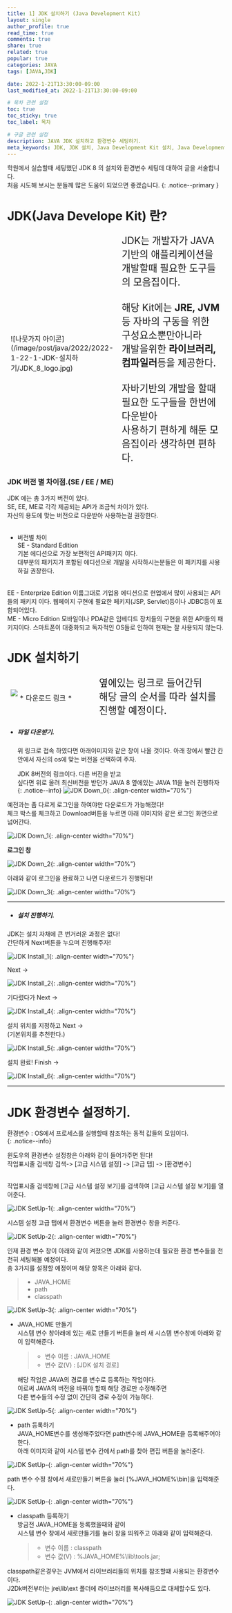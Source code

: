 ```yaml
---
title: 1] JDK 설치하기 (Java Development Kit)
layout: single
author_profile: true
read_time: true
comments: true 
share: true 
related: true 
popular: true
categories: JAVA
tags: [JAVA,JDK]

date: 2022-1-21T13:30:00-09:00 
last_modified_at: 2022-1-21T13:30:00-09:00 

# 목차 관련 설정
toc: true
toc_sticky: true
toc_label: 목차

# 구글 관련 설정
description: JAVA JDK 설치하고 환경변수 세팅하기.
meta_keywords: JDK, JDK 설치, Java Development Kit 설치, Java Development Kit
---
```

학원에서 실습할때 세팅했던 JDK 8 의 설치와 환경변수 세팅데 대하여 글을 서술합니다.  
처음 시도해 보시는 분들께 많은 도움이 되었으면 좋겠습니다.
{: .notice--primary }

# JDK(Java Develope Kit) 란?

<table style="border-style:hidden; display: table;">
  <colgroup>
    <col style="width:30%;">
    <col style="width:70%;">
  </colgroup>
  <tbody>
    <tr>
      <td>
  <div markdown="1" class="ImgBox">
  <br><br>
  ![나뭇가지 아이콘](/image/post/java/2022/2022-1-22-1-JDK-설치하기/JDK_8_logo.jpg)
  <br><br>
  </div>
      </td>
      <td style="font-size:1.4em">
        JDK는 개발자가 JAVA 기반의 애플리케이션을<br>
        개발할때 필요한 도구들의 모음집이다.<br>
        <br>
        해당 Kit에는 <strong>JRE, JVM</strong>등 자바의 구동을 위한 구성요소뿐만아니라<br>
        개발을위한 <strong>라이브러리, 컴파일러</strong>등을 제공한다.<br>
        <br>
        자바기반의 개발을 할때 필요한 도구들을 한번에 다운받아<br>
        사용하기 편하게 해둔 모음집이라 생각하면 편하다.<br>
      </td>
    </tr>
  </tbody>
</table>



<div markdown="1" class="ContentBox">

<h3> JDK 버전 별 차이점.(SE / EE / ME) </h3>

JDK 에는 총 3가지 버전이 있다.  
SE, EE, ME로 각각 제공되는 API가 조금씩 차이가 있다.  
자신의 용도에 맞는 버전으로 다운받아 사용하는걸 권장한다.  
<br>

* 버전별 차이  
SE - Standard Edition  
기본 에디션으로 가장 보편적인 API패키지 이다.  
대부분의 패키지가 포함된 에디션으로 개발을 시작하시는분들은 이 패키지를 사용하길 권장한다.  
<br>
EE - Enterprize Edition  
이름그대로 기업용 에디션으로 현업에서 많이 사용되는 API들의 패키지 이다.  
웹페이지 구현에 필요한 페키지(JSP, Servlet)등이나 JDBC등이 포함되어있다.  
<br>
ME - Micro Edition  
모바일이나 PDA같은 임베디드 장치들의 구현을 위한 API들의 패키지이다.  
스마트폰이 대중화되고 독자적인 OS들로 인하여 현재는 잘 사용되지 않는다.  
</div>



# JDK 설치하기


<div class="ContentBox" >
  <table style="border-style:hidden; display: table;">
    <colgroup>
      <col style="width:40%;">
      <col style="width:60%;">
    </colgroup>
    <tbody>
      <tr>
        <td>
          <div class="ImgBox">
            <a hrfe="https://www.oracle.com/java/technologies/downloads/#java8" style=" text-align:center;">
              <img src="/image/post/java/2022/2022-1-22-1-JDK-설치하기/JDK_LOGO.png" style="margin-bottom:10px;">
              * 다운로드 링크 *
            </a>
          </div>
        </td>
        <td style="font-size:1.4em">
        옆에있는 링크로 들어간뒤<br>
        해당 글의 순서를 따라 설치를 진행할 예정이다.  
        </td>
      </tr>
    </tbody>
  </table>
</div>

* <h5>파일 다운받기.</h5>  
  위 링크로 접속 하였다면 아래이미지와 같은 창이 나올 것이다.  
  아래 창에서 빨간 칸안에서 자신의 os에 맞는 버전을 선택하여 주자.  

  JDK 8버전의 링크이다. 다른 버전을 받고  
  싶다면 위로 올려 최신버전을 받던가 JAVA 8 옆에있는 JAVA 11을 눌러 진행하자
  {: .notice--info}
![JDK Down_0](/image/post/java/2022/2022-1-22-1-JDK-설치하기/JDK_DOWN_1.png){: .align-center width="70%"}  

예전과는 좀 다르게 로그인을 하여야만 다운로드가 가능해졌다!  
체크 박스를 체크하고 Download버튼을 누르면 아래 이미지와 같은 로그인 화면으로 넘어간다.  

![JDK Down_1](/image/post/java/2022/2022-1-22-1-JDK-설치하기/JDK_DOWN_2.png){: .align-center width="70%"}  

**로그인 창**  

![JDK Down_2](/image/post/java/2022/2022-1-22-1-JDK-설치하기/JDK_DOWN_3.png){: .align-center width="70%"}  

아래와 같이 로그인을 완료하고 나면 다운로드가 진행된다!  

![JDK Down_3](/image/post/java/2022/2022-1-22-1-JDK-설치하기/JDK_DOWN_4.png){: .align-center width="70%"}
<hr>



* <h5>설치 진행하기.</h5>    

JDK는 설치 자채에 큰 번거러운 과정은 없다!  
간단하게 Next버튼을 누으며 진행해주자!  

![JDK Install_1](/image/post/java/2022/2022-1-22-1-JDK-설치하기/JDK_Install_1.png){: .align-center width="70%"}  

Next ->  

![JDK Install_2](/image/post/java/2022/2022-1-22-1-JDK-설치하기/JDK_Install_2.png){: .align-center width="70%"}  

기다렸다가 Next ->  

![JDK Install_4](/image/post/java/2022/2022-1-22-1-JDK-설치하기/JDK_Install_4.png){: .align-center width="70%"}  

설치 위치를 지정하고 Next ->  
(기본위치를 추천한다.)

![JDK Install_5](/image/post/java/2022/2022-1-22-1-JDK-설치하기/JDK_Install_5.png){: .align-center width="70%"}  

설치 완료! Finish ->

![JDK Install_6](/image/post/java/2022/2022-1-22-1-JDK-설치하기/JDK_Install_6.png){: .align-center width="70%"}  
<hr>

# JDK 환경변수 설정하기.

환경변수 : OS에서 프로세스를 실행할때 참조하는 동적 값들의 모임이다.  
{: .notice--info}

윈도우의 환경변수 설정창은 아래와 같이 들어가주면 된다!  
작업표시줄 검색창 검색-> [고급 시스템 설정] -> [고급 탭] -> [환경변수]  
<br>

작업표시줄 검색창에 [고급 시스템 설정 보기]를 검색하여 [고급 시스템 설정 보기]를 열어준다.  
  
![JDK SetUp-1](/image/post/java/2022/2022-1-22-1-JDK-설치하기/JDK_SetUp_1.png){: .align-center width="70%"}

  시스템 설정 고급 탭에서 환경변수 버튼을 눌러 환경변수 창을 켜준다.  

![JDK SetUp-2](/image/post/java/2022/2022-1-22-1-JDK-설치하기/JDK_SetUp_2.png){: .align-center width="70%"}  

인제 환경 변수 창이 아래와 같이 켜졌으면 JDK를 사용하는데 필요한 환경 변수들을 천천히 세팅해볼 예정이다.    
총 3가지를 설정할 예정이며 해당 항목은 아래와 같다.
> * JAVA_HOME
> * path
> * classpath

![JDK SetUp-3](/image/post/java/2022/2022-1-22-1-JDK-설치하기/JDK_SetUp_3.png){: .align-center width="70%"}  

* JAVA_HOME 만들기  
   시스템 변수 창아래에 있는 새로 만들기 버튼을 눌러 새 시스템 변수창에 아래와 같이 입력해준다.  
   > * 변수 이름 : JAVA_HOME
   > * 변수 값(V) : [JDK 설치 경로]
   
   해당 작업은 JAVA의 경로를 변수로 등록하는 작업이다.  
   이로써 JAVA의 버전을 바꿔야 할때 해당 경로만 수정해주면  
   다른 변수들의 수정 없이 간단히 경로 수정이 가능하다.

![JDK SetUp-5](/image/post/java/2022/2022-1-22-1-JDK-설치하기/JDK_SetUp_5.png){: .align-center width="70%"}  

* path 등록하기  
  JAVA_HOME변수를 생성해주었다면 path변수에 JAVA_HOME을 등록해주어야 한다.  
  아래 이미지와 같이 시스템 변수 칸에서 path를 찾아 편집 버튼을 눌러준다.  

![JDK SetUp-](/image/post/java/2022/2022-1-22-1-JDK-설치하기/JDK_SetUp_6.png){: .align-center width="70%"}    

path 변수 수정 창에서 새로만들기 버튼을 눌러 [%JAVA_HOME%\bin]을 입력해준다.

![JDK SetUp-](/image/post/java/2022/2022-1-22-1-JDK-설치하기/JDK_SetUp_7.png){: .align-center width="70%"}   

* classpath 등록하기  
  방금전 JAVA_HOME을 등록했을때와 같이  
  시스템 변수 창에서 새로만들기를 눌러 창을 띄워주고 아래와 같이 입력해준다.  
   > * 변수 이름 : classpath
   > * 변수 값(V) : %JAVA_HOME%\lib\tools.jar;  

classpath같은경우는 JVM에서 라이브러리들의 위치를 참조할떄 사용되는 환경변수 이다.  
J2Dk버전부터는 jre\lib\ext 폴더에 라이브러리를 복사해둠으로 대체할수도 있다.

   

![JDK SetUp-](/image/post/java/2022/2022-1-22-1-JDK-설치하기/JDK_SetUp_8.png){: .align-center width="70%"}  



<!-- 
![android Down](/image/post/android/2022/android_1.png){: .align-center width="70%"}
![android Down](/image/post/android/2022/android_3.png){: .align-center width="70%"}
<hr>
* <h5>exe파일 실행하기.</h5>   
  파일 다운로드가 다완료되었다면 파일을 더블클릭해 실행하여주자.

![android Down](/image/post/android/2022/android_4.png){: .align-center width="70%"}
![android Down](/image/post/android/2022/android_5.png){: .align-center width="70%"}
<hr>
* <h5>설치 진행하기</h5>   
  파일이 준비가 다 되었다면 아래와 같이 설치 마법사가 실행되었을 것이다.  
  안내에 따라 계속 NEXT 버튼을 눌러주면 끝이다.

![android Down](/image/post/android/2022/android_6.png){: .align-center width="70%"}  

**여기서 잠깐!**  
Android virtual Device 항목은 안드로이드 앱을 테스트 해볼 스마트폰 VM을 설치할지를 묻는 항목이다.  
불편하게 항상 안드로이드 폰을 연결하여 테스트 해줄게 아니면 꼭 체크하자.
{: .notice--info}

![android Down](/image/post/android/2022/android_7.png){: .align-center width="70%"}

NEXT 버튼을 클릭한다.  

![android Down](/image/post/android/2022/android_8.png){: .align-center width="70%"}

NEXT 버튼을 클릭한다.  

![android Down](/image/post/android/2022/android_9.png){: .align-center width="70%"}

로딩을 기다렸다가 NEXT 버튼을 클릭한다.  

![android Down](/image/post/android/2022/android_10.png){: .align-center width="70%"}

NEXT 버튼을 클릭한다.  
여기까지가 딱 설치만 하는 과정의 끝이다.  


![android Down](/image/post/android/2022/android_11.png){: .align-center width="70%"}
<hr>


# Android Studio 설정

* <h5>설정파일 적용하기.</h5>   
해당 항목은 안드로이드 설정파일을 적용하는 항목이다.  
첫 설치라면 없을태니 아래쪽 do not import 항목을 체크해주자.  

![android Down](/image/post/android/2022/android_12.png){: .align-center width="70%"}

ok 버튼을 누르고 나면 이쁜 여우가 나올것이다.  

![android Down](/image/post/android/2022/android_13.png){: .align-center width="70%"}

로딩이 끝난뒤 IDE 사용에대한 내용을 Google과 공유 할 것인지 물어본다.  
사용자가 원하는대로 체크한뒤 넘어가자.

![android Down](/image/post/android/2022/android_14.png){: .align-center width="70%"}

* <h5>설치중 환경 설정하기.</h5>
  
기본적으로  Standard를 선택해주면 된다.  
하지만 만약 JDK위치를 설정해주거나 사용하지 않을 컴퍼넌트들을 설정할 정도의 고수라면  
Custom을 선택하면 된다! (물론 그런고수면 이글을 안보겠지만 말이다...)  


![android Down](/image/post/android/2022/android_24.png){: .align-center width="70%"}

자 Next를 눌러 설치를 진행하자.  

![android Down](/image/post/android/2022/android_15.png){: .align-center width="70%"}

<details>
  <summary>Custom 세팅 보기</summary>
  <div markdown= 1>
    
  JDK 경로 설정  
![android Down](/image/post/android/2022/android_16.png){: .align-center width="70%"}  
  UI 모드 설정하기  
![android Down](/image/post/android/2022/android_17.png){: .align-center width="70%"}
  SDK 컴포넌트 선택
![android Down](/image/post/android/2022/android_20.png){: .align-center width="70%"}
  </div>
</details>

세팅값을 보여준다.  
![android Down](/image/post/android/2022/android_21.png){: .align-center width="70%"}

(원래대로라면 맨 아래에 실패가 뜨지 않는다! 참고하자!)  

![android Down](/image/post/android/2022/android_22.png){: .align-center width="70%"}

* <h5>IDE 환경 설정하기.</h5> -->